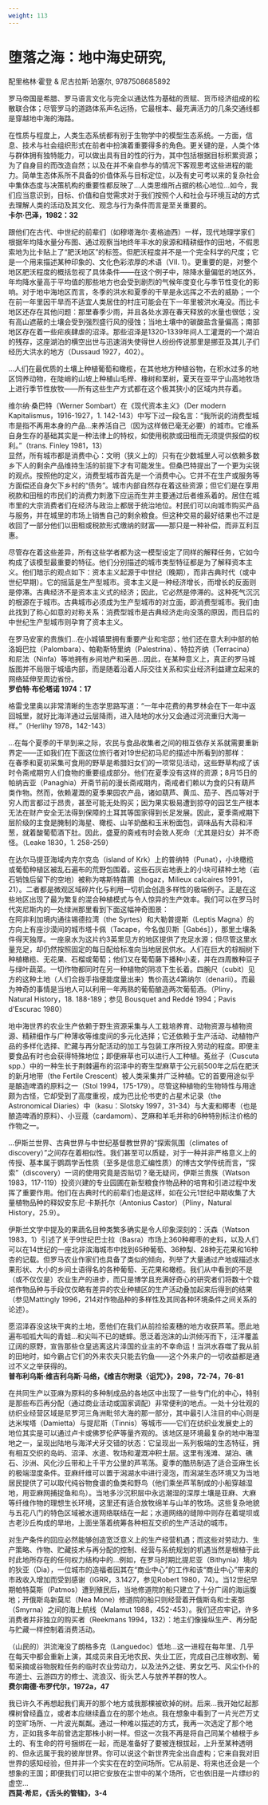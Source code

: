 ```yaml
---
weight: 113
---
```

# 堕落之海：地中海史研究,

配里格林·霍登 & 尼古拉斯·珀塞尔, 9787508685892

罗马帝国是希腊、罗马语言文化与完全以通达性为基础的贡赋、货币经济组成的松散联合体；尽管罗马的道路体系声名远扬，它最根本、最充满活力的几条交通线都是穿越地中海的海路。

在性质与程度上，人类生态系统都有别于生物学中的模型生态系统。一方面，信息、技术与社会组织形式在前者中扮演着重要得多的角色。更关键的是，人类个体与群体拥有独特能力，可以做出具有目的性的行为，其中包括根据目标积累资源；为了自身目的而改造自然；以及在并不亲自参与的情况下客观思考这些进程的能力。简单生态体系所不具备的价值体系与目标定位，以及有史可考以来的复杂社会中集体态度与决策机构的重要性都反映了…人类思维所占据的核心地位…如今，我们应当意识到，目标、价值和自觉需求对于我们按照个人和社会与环境互动的方式去理解人类的活动及其文化、观念与行为条件而言是至关重要的。  
**卡尔·巴泽，1982：32**

跟他们在古代、中世纪的前辈们（如穆塔海尔·麦格迪西）一样，现代地理学家们根据年均降水量分布图、通过观察当地终年丰水的泉源和精耕细作的田地，不假思索地为比卡贴上了“肥沃地区”的标签。但肥沃程度并不是一个完全科学的尺度；它是一个用来描述某种印象的、文化色彩浓厚的术语（VII. 1）。更重要的是，对整个地区肥沃程度的概括忽视了具体条件——在这个例子中，除降水量偏低的地区外，年均降水量高于平均值的那些地方也会受到剧烈的气候年度变化与季节性变化的影响。对于地中海地区而言，冬季的洪水和夏季的干旱是永远挥之不去的威胁；一个在前一年里因干旱而不适宜人类居住的村庄可能会在下一年里被洪水淹没。而比卡地区还存在其他问题：那里春季少雨，并且各处水源在春天释放的水量也很低；没有高山遮蔽的土壤会受到强烈盛行风的侵蚀；当地土壤中的碳酸盐含量偏高；南部地区存在着一些疟疾肆虐的沼泽。那些沼泽是1320-1339年间人工灌溉的一个湖泊的残存，这座湖泊的横空出世与迅速消失使得世人纷纷传说那里是挪亚及其儿子们经历大洪水的地方（Dussaud 1927，402）。

…人们在最优质的土壤上种植葡萄和橄榄，在其他地方种植谷物，在积水过多的地区饲养动物，在陡峭的山坡上种植山毛榉、橡树和栗树，夏天在亚平宁山高地牧场上进行季节性放牧——所有这些生产方式都在这个极其狭小的区域内共存着。

维尔纳·桑巴特（Werner Sombart）在《现代资本主义》（Der modern Kapitalismus，1916-1927，1. 142-143）中写下过一段名言：“我所说的消费型城市是指不再用本身的产品…来养活自己（因为这样做已毫无必要）的城市。它维系自身生存的基础其实是一种法律上的特权，如使用税款或田租而无须提供报偿的权利。”（trans. Finley 1981，13）  
显然，所有城市都是消费中心：文明（狭义上的）只有在少数城里人可以依赖多数乡下人的剩余产品维持生活的前提下才有可能发生。但桑巴特提出了一个更为尖锐的观点。按照他的定义，消费型城市首先是一个消费中心。它并不在生产或服务等方面偿还自身欠下乡村的“债务”。城市内部自然存在着这些资源；但它们是在享用税款和田租的市民们的消费力刺激下应运而生并主要通过后者维系着的。居住在城市里的大宗消费者们在经济与政治上都居于统治地位。村民们可以向城市购买产品与服务，并在城里的市场上销售自己的剩余粮食。但这种交易的最好结果也不过是收回了一部分他们以田租或税款形式缴纳的财富——那只是一种补偿，而非互利互惠。

尽管存在着这些差异，所有这些学者都为这一模型设定了同样的解释任务，它如今构成了该模型最重要的特征。他们分别描述的城市类型特征都是为了解释资本主义。他们暗示的观点如下：资本主义起源于中世纪（晚期），而非古典时代（或中世纪早期）。它的摇篮是生产型城市。资本主义是一种经济增长，而增长的反面则是停滞。古典经济不是资本主义式的经济；因此，它必然是停滞的。这种死气沉沉的根源在于城市。古典城市必须成为生产型城市的对立面，即消费型城市。我们由此找到了称心如意的对称关系：消费型城市是古典经济走向没落的原因，而日后的中世纪生产型城市则孕育了资本主义。

在罗马安家的贵族们…在小城镇里拥有重要产业和宅邸；他们还在意大利中部的帕洛姆巴拉（Palombara）、帕勒斯特里纳（Palestrina）、特拉齐纳（Terracina）和尼法（Ninfa）等地拥有乡间地产和采邑…因此，在某种意义上，真正的罗马城版图并不局限于城墙内部，而是随着沿着人际交往关系和实业经济利益建立起来的网络延伸至周边省份。  
**罗伯特·布伦塔诺 1974：17**

格雷戈里奥以非常清晰的生态学思路写道：“一年中花费的弗罗林会在下一年中返回城里，就好比海洋通过云层降雨，进入陆地的水分又会通过河流重归大海一样。”（Herlihy 1978，142-143）

…在每个夏季的干旱到来之际，农民与食品收集者之间的相互依存关系就需要重新界定——正如我们在下面这位旅行者对19世纪初马尼的描述中所看到的那样：  
在春季和夏初采集可食用的野草是希腊妇女们的一项常见活动，这些野草构成了该时令斋戒期穷人们食物的重要组成部分。他们在夏季没有这样的资源；8月15日的帕纳吉亚（Panaghia）开斋节前的漫长斋戒期内，斋戒者们赖以为食的只有葫芦类作物。然而，依赖灌溉的夏季果园农产品，诸如葫芦、黄瓜、茄子、西瓜等对于穷人而言都过于昂贵，甚至可能无处购买；因为果实极易遭到掠夺的园艺生产根本无法在财产安全无法得到保障的土耳其等国家得到长足发展。因此，夏季斋戒期下层阶级的主食是腌制的海星、橄榄、山羊奶酪和玉米粉面包，调味品有大蒜和洋葱，就着酸葡萄酒下肚。因此，盛夏的斋戒有时会致人死命（尤其是妇女）并不奇怪。（Leake 1830，1. 258-259）

在达尔马提亚海域内克尔克岛（island of Krk）上的普纳特（Punat），小块橄榄或葡萄种植区被乱石遍布的荒野包围着。这些石灰岩地表上的小块可耕种土地（岩石销蚀后留下的空地）被称为喀斯特苗圃（hogaz，Milieux calcaires 1991，21）。二者都是微观区域碎片化与利用一切机会创造多样性的极端例子。正是在这些地区出现了最为繁复的混合种植模式与令人惊异的生产效率。我们可以在罗马时代突尼斯内的一处绿洲那里看到下面这幅神奇图景：  
在阿非利加境内通往锡德拉湾（the Syrtes）和大勒普提斯（Leptis Magna）的方向上有座沙漠间的城市塔卡佩（Tacape，今名伽贝斯［Gabés］），那里土壤条件得天独厚。一座泉水为这片约3英里见方的地区提供了充足水源；但尽管这里水量充足，却仍然按照固定的每日配给标准向当地居民供水。人们在巨大的棕榈树下种植橄榄、无花果、石榴或葡萄；他们又在葡萄藤下播种小麦，并在四周散种豆子与绿叶蔬菜。一切作物都同时在另一种植物的阴凉下生长着。四腕尺（cubit）见方的这种土地（人们合拢手指便能度量出来）售价高达4第纳尔（denarii）。而最为神奇的事情是当地人可以利用一年两熟的葡萄酿造两次葡萄酒。（Pliny，Natural History，18. 188-189；参见 Bousquet and Reddé 1994；Pavis d'Escurac 1980）

地中海世界的农业生产依赖于野生资源采集与人工栽培养育、动物资源与植物资源、精耕细作与广种薄收等维度间的多元化选择；它还依赖于生产活动、动植物产品的多样化选择、贮藏与再分配活动的加工与包装工序所投入劳动的程度。即便主要食品有时也会获得特殊地位；即便麻草也可以进行人工种植。菟丝子（Cuscuta spp.）中的一种生长于荆棘遍布的沼泽中的寄生型麻草于公元前500年之后在肥沃的新月地带（the Fertile Crescent）被人类采集并广泛种植。它的首要用途似乎是酿造啤酒的原料之一（Stol 1994，175-179）。尽管这种植物的生物特性与用途颇为古怪，它却受到了高度重视，成为巴比伦书吏的占星术记录（the Astronomical Diaries）中（kasu：Slotsky 1997，31-34）与大麦和椰枣（也是酿造啤酒的原料）、小豆蔻（cardamom）、芝麻和羊毛并称的6种特别标注价格的作物之一。

…伊斯兰世界、古典世界与中世纪基督教世界的“探索氛围（climates of discovery）”之间存在着相似性。我们甚至可以质疑，对于一种并非严格意义上的传授、基本属于鹦鹉学舌性质（至多是信息汇编性质）的博古文学传统而言，“探索”（discovery）一词的使用究竟是否贴切？毫无疑问，伊斯兰贵族（Watson 1983，117-119）投资兴建的专业园圃在新型粮食作物品种的培育和引进过程中发挥了重要作用。他们在古典时代的前辈们也是这样，如在公元1世纪中期收集了大量植物品种的释奴安东尼·卡斯托尔（Antonius Castor）（Pliny，Natural History，25.9）。

伊斯兰文学中提及的果蔬名目种类繁多确实是令人印象深刻的：沃森（Watson 1983，1）引述了关于9世纪巴士拉（Basra）市场上360种椰枣的史料，以及人们可以在14世纪的一座北非滨海城市中找到65种葡萄、36种梨、28种无花果和16种杏的记载。但罗马农业作家们也具备了类似的倾向，列举了大量通过产地或描述水果形状、大小的乡间土语得名的各种葡萄、无花果和橄榄。我们从中看到的不是（或不仅仅是）农业生产的进步，而只是博学且充满好奇心的研究者们将数十个栽培作物品种与手段仅仅略有差异的农业种植区的生产活动叠加起来后得到的结果（参见Mattingly 1996，214对作物品种的多样性及其同各种环境条件之间关系的论述）。

愿沼泽吞没这块干爽的土地，愿他们在我们从前捡拾麦穗的地方收获芦苇。愿此地遍布呱呱大叫的青蛙…和尖叫不已的蟋蟀。愿泛着泡沫的山洪倾泻而下，汪洋覆盖辽阔的原野，宣告那些仓皇逃离这片泽国的业主的不幸命运！当洪水吞噬了我从前的田地时，如今霸占它们的外来农夫只能去钓鱼——这个外来户的一切收益都是通过不义之举获得的。  
**普布利乌斯·维吉利乌斯·马络，《维吉尔附录〈诅咒〉》，298，72-74，76-81**

在共同生产以亚麻为原料的多种制成品的各地区中出现了一些专门化的中心，特别是那些布匹再分配（通过商业活动或国家调配）非常便利的地点。一处十分壮观的纺织业经营区域是尼罗河三角洲毗邻大海的那一部分，其中最引人注目的中心则是达米埃塔（Damietta）与提尼斯（Tinnis）等城市——它们在纺织业发展史上的地位其实是可以通过卢卡或佛罗伦萨等量齐观的。该地区是环境最复杂的地中海湿地之一，呈现出陆地与海洋犬牙交错的状态：它呈现出一系列极端的生态特征，拥有相互交织的岛屿、沼泽、水道、牧场和灌溉冲积土层。这里有浅滩、湖泊、礁石、沙洲、风化沙丘带和上千平方公里的芦苇荡。夏季的酷热制造了适合亚麻生长的极端湿度条件。亚麻纤维可以置于潟湖水中进行浸泡，而潟湖生态环境又为当地居民提供了可以取代纯谷物食谱的鱼类和野鸟（他们乘坐芦苇制成的小船穿越湿地，用亚麻网捕捉鱼和鸟）。当地多沙沉积层中永远潮湿的深厚土壤是亚麻、大麻等纤维作物的理想生长环境，这里还有适合放牧绵羊与山羊的牧场。这些复杂地貌与五花八门的特色区域被水道网络联结在一起；水道网络的缝隙中则存在着堤坝或古老沙丘构成的旱地，上面坐落着统筹各种相互交织的生产活动的城市。

对生产条件的回应必然能够创造宽泛意义上的生产经营机遇；而这些对劳动力、生产策略、作物、贮藏技术与再分配的控制、经营与系统规划的机遇当然是根植于此时此地所存在的任何权力结构中的…例如，在罗马时期比提尼亚（Bithynia）境内的狄亚（Dia），一位城市的造福者因其在“商业中心”的工作和该“商业中心”带来的市政收入增加而受到感谢（IGRR，3.1427，参见Robert 1980，74）。当12世纪早期帕特莫斯（Patmos）遭到殖民后，当地修道院的船只建立了十分广阔的海运腹地；开俄斯岛新莫尼（Nea Mone）修道院的船只则经营着开俄斯岛和士麦那（Smyrna）之间的海上航线（Malamut 1988，452-453）。我们还应牢记，许多消费者并非独立的购买者（Reekmans 1994，132）：地主们像操纵生产、再分配与贮藏一样控制着消费活动。

（山民的）洪流淹没了朗格多克（Languedoc）低地…这一进程在每年里、几乎在每天中都会重新上演，其成员来自无地农民、失业工匠，完成自己庄稼收割、葡萄采摘或谷物脱粒任务的临时农业劳动力，以及法外之徒、男女乞丐、风尘仆仆的布道士、云游四方的修士、流浪汉、街头艺人与放养羊群的牧人。  
**费尔南德·布罗代尔，1972a，47**

我已许久不再想起我们离开的那个地方或我那棵被砍掉的树。后来…我开始忆起那棵树曾经矗立，或者本应继续矗立在的那个地点。我在想象中看到了一片光芒万丈的空旷场所、一片波光粼粼。通过一种难以描述的方式，我再一次选定了那个地方，正如我多年前曾选定那株小树一样。但这一次我不再是将自己同某个植根于乡土的、有生命的符号捆绑在一起，而是准备好了要被连根拔起，上升至某种透明的、但永远属于我的彼岸世界。你可以说这个新世界完全出自虚构；它来自我对旧世界的感知经验，但并非一个实实在在的空间场所。它从前是、将来也还会是一个想象的王国；即便我们可以把它安放在尘世中的某个场所，它也依旧是一片缥纱的虚空…  
**西莫·希尼，《舌头的管辖》，3-4**